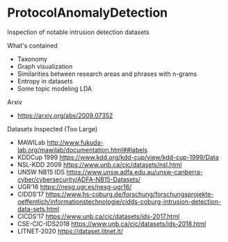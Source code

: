# ProtocolAnomalyDetection
Inspection of notable intrusion detection datasets

What's contained
- Taxonomy
- Graph visualization
- Similarities between research areas and phrases with n-grams
- Entropy in datasets
- Some topic modeling LDA

Arxiv
- https://arxiv.org/abs/2009.07352

Datasets Inspected (Too Large)
- MAWILab http://www.fukuda-lab.org/mawilab/documentation.html##labels
- KDDCup 1999  https://www.kdd.org/kdd-cup/view/kdd-cup-1999/Data
- NSL-KDD 2009 https://www.unb.ca/cic/datasets/nsl.html
- UNSW NB15 IDS https://www.unsw.adfa.edu.au/unsw-canberra-cyber/cybersecurity/ADFA-NB15-Datasets/
- UGR’16 https://nesg.ugr.es/nesg-ugr16/
- CIDDS’17 https://www.hs-coburg.de/forschung/forschungsprojekte-oeffentlich/informationstechnologie/cidds-coburg-intrusion-detection-data-sets.html
- CICDS’17 https://www.unb.ca/cic/datasets/ids-2017.html
- CSE-CIC-IDS2018 https://www.unb.ca/cic/datasets/ids-2018.html
- LITNET-2020 https://dataset.litnet.lt/
